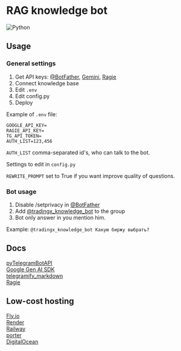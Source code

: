 # RAG knowledge bot

![Python](https://img.shields.io/badge/Python-3.12-blue)

## Usage

### General settings

1. Get API keys: [@BotFather](https://t.me/BotFather), [Gemini](https://ai.google.dev/), [Ragie](https://www.ragie.ai/)
2. Connect knowledge base
3. Edit `.env`
4. Edit config.py
5. Deploy

Example of `.env` file:

```text
GOOGLE_API_KEY=
RAGIE_API_KEY=
TG_API_TOKEN=
AUTH_LIST=123,456
```

`AUTH_LIST` comma-separated id's, who can talk to the bot.

Settings to edit in `config.py`

`REWRITE_PROMPT` set to True if you want improve quality of questions.

### Bot usage

1. Disable /setprivacy in [@BotFather](https://t.me/BotFather)
2. Add [@tradingx_knowledge_bot](t.me/tradingx_knowledge_bot) to the group
3. Bot only answer in you mention him.

Example: `@tradingx_knowledge_bot Какую биржу выбрать?`

## Docs

[pyTelegramBotAPI](https://pytba.readthedocs.io/en/latest/) \
[Google Gen AI SDK](https://github.com/googleapis/python-genai) \
[telegramify_markdown](https://github.com/sudoskys/telegramify-markdown) \
[Ragie](https://github.com/ragieai/ragie-python)

## Low-cost hosting

[Fly.io](https://fly.io/) \
[Render](https://render.com/) \
[Railway](https://railway.com/) \
[porter](https://cloud.porter.run/) \
[DigitalOcean](https://m.do.co/c/58a27c657ed8)
